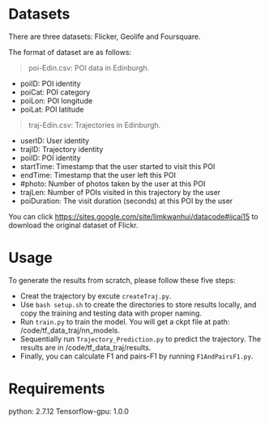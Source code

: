 # Datasets

There are three datasets: Flicker, Geolife and Foursquare.

The format of dataset are as follows:

> poi-Edin.csv: POI data in Edinburgh.
* poiID: POI identity
* poiCat: POI category
* poiLon: POI longitude
* poiLat: POI latitude

> traj-Edin.csv: Trajectories in Edinburgh.
* userID: User identity
* trajID: Trajectory identity
* poiID: POI identity
* startTime: Timestamp that the user started to visit this POI
* endTime: Timestamp that the user left this POI
* #photo: Number of photos taken by the user at this POI
* trajLen: Number of POIs visited in this trajectory by the user
* poiDuration: The visit duration (seconds) at this POI by the user

You can click https://sites.google.com/site/limkwanhui/datacode#ijcai15 to download the original dataset of Flickr.

# Usage
To generate the results from scratch, please follow these five steps:

* Creat the trajectory by excute `createTraj.py`.
* Use `bash setup.sh` to create the directories to store results locally, and copy the training and testing data with proper naming.
* Run `train.py` to train the model. You will get a ckpt file at path: /code/tf_data_traj/nn_models.
* Sequentially run `Trajectory_Prediction.py` to predict the trajectory. The results are in /code/tf_data_traj/results.
* Finally, you can calculate F1 and pairs-F1 by running `F1AndPairsF1.py`.

# Requirements

python: 2.7.12
Tensorflow-gpu: 1.0.0
